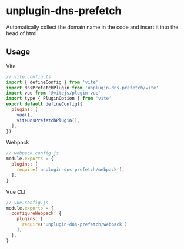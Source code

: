 # unplugin-dns-prefetch

Automatically collect the domain name in the code and insert it into the head of html

## Usage

Vite
```javascript
// vite.config.ts
import { defineConfig } from 'vite'
import dnsPrefetchPlugin from 'unplugin-dns-prefetch/vite'
import vue from '@vitejs/plugin-vue'
import type { PluginOption } from 'vite'
export default defineConfig({
  plugins: [
    vue(),
    viteDnsPrefetchPlugin(),
  ],
})
```

Webpack
```javascript
// webpack.config.js
module.exports = {
  plugins: [
    require('unplugin-dns-prefetch/webpack'),
  ],
}
```

Vue CLI
```javascript
// vue.config.js
module.exports = {
  configureWebpack: {
    plugins: [
      require('unplugin-dns-prefetch/webpack')
    ],
  },
}
```

